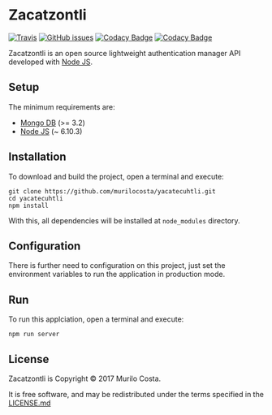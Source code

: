 # Zacatzontli

[![Travis](https://img.shields.io/travis/murilocosta/zacatzontli.svg?style=flat-square)](https://travis-ci.org/murilocosta/zacatzontli)
[![GitHub issues](https://img.shields.io/github/issues/murilocosta/zacatzontli.svg?style=flat-square)](https://github.com/murilocosta/zacatzontli/issues)
[![Codacy Badge](https://api.codacy.com/project/badge/Grade/04f5303d431d4b5d946413be4c19bafe)](https://www.codacy.com/app/murilocosta/zacatzontli?utm_source=github.com&amp;utm_medium=referral&amp;utm_content=murilocosta/zacatzontli&amp;utm_campaign=Badge_Grade)
[![Codacy Badge](https://api.codacy.com/project/badge/Coverage/04f5303d431d4b5d946413be4c19bafe)](https://www.codacy.com/app/murilocosta/zacatzontli?utm_source=github.com&utm_medium=referral&utm_content=murilocosta/zacatzontli&utm_campaign=Badge_Coverage)

Zacatzontli is an open source lightweight authentication manager API developed with [Node JS](https://nodejs.org).

## Setup

The minimum requirements are:

- [Mongo DB](https://www.mongodb.com) (>= 3.2)
- [Node JS](https://nodejs.org) (~ 6.10.3)

## Installation

To download and build the project, open a terminal and execute:

```
git clone https://github.com/murilocosta/yacatecuhtli.git
cd yacatecuhtli
npm install
```

With this, all dependencies will be installed at `node_modules` directory.

## Configuration

There is further need to configuration on this project, just set the environment variables
to run the application in production mode.

## Run

To run this applciation, open a terminal and execute:

```
npm run server
```

## License

Zacatzontli is Copyright © 2017 Murilo Costa.

It is free software, and may be redistributed under the terms specified in the [LICENSE.md](LICENSE.md)
